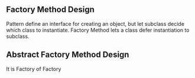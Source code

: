 ## Factory Method Design 
Pattern define an interface for creating an object, but let subclass decide which class to instantiate. Factory Method lets a class defer instantiation to subclass.

## Abstract Factory Method Design 

It is Factory of Factory